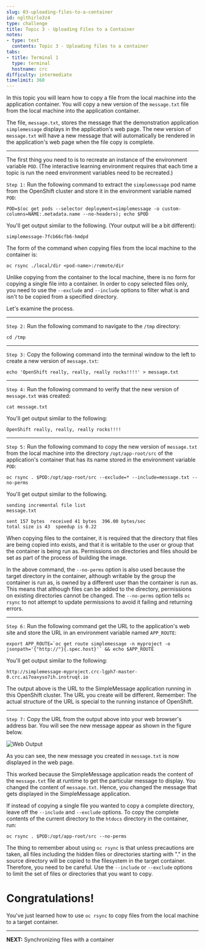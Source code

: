 ```yaml
---
slug: 03-uploading-files-to-a-container
id: nglthirlo3z4
type: challenge
title: Topic 3 - Uploading Files to a Container
notes:
- type: text
  contents: Topic 3 - Uploading files to a container
tabs:
- title: Terminal 1
  type: terminal
  hostname: crc
difficulty: intermediate
timelimit: 360
---
```

In this topic you will learn how to copy a file from the local machine into the application container. You will copy a new version of the `message.txt` file from the local machine into the application container.

The file, `message.txt`, stores the message that the demonstration application `simplemessage` displays in the application's web page. The new version of `message.txt` will have a new message that will automatically be rendered in the application's web page when the file copy is complete.

----

The first thing you need to is to recreate an instance of the environment variable `POD`. (The interactive learning environment requires that each time a topic is run the need environment variables need to be recreated.)

`Step 1:` Run the following command to extract the `simplemessage` pod name from the OpenShift cluster and store it in the environment variable named `POD`:

```
POD=$(oc get pods --selector deployment=simplemessage -o custom-columns=NAME:.metadata.name --no-headers); echo $POD
```
You'll get output similar to the following. (Your output will be a bit different):

```
simplemessage-7fcb66cfb6-hmdpd
```

The form of the command when copying files from the local machine to the container is:
```
oc rsync ./local/dir <pod-name>:/remote/dir
```
Unlike copying from the container to the local machine, there is no form for copying a single file into a container. In order to copy selected files only, you need to use the `--exclude` and `--include` options to filter what is and isn't to be copied from a specified directory.

Let's examine the process.

----

`Step 2:`  Run the following command to navigate to the `/tmp` directory:

```
cd /tmp
```
----

`Step 3:` Copy the following command into the terminal window to the left to create a new version of `message.txt`:

```
echo 'OpenShift really, really, really rocks!!!!' > message.txt
```

----


`Step 4:` Run the following command to verify that the new version of  `message.txt` was created:

```
cat message.txt
```

You'll get output similar to the following:

```
OpenShift really, really, really rocks!!!!
```

----

`Step 5:` Run the following command to copy the new version of `message.txt` from the local machine into the directory `/opt/app-root/src` of the application's container that has its name stored in the environment variable `POD`:

```
oc rsync . $POD:/opt/app-root/src --exclude=* --include=message.txt --no-perms
```
You'll get output similar to the following.

```
sending incremental file list
message.txt

sent 157 bytes  received 41 bytes  396.00 bytes/sec
total size is 43  speedup is 0.22
```

When copying files to the container, it is required that the directory that files are being copied into exists, and that it is writable to the user or group that the container is being run as. Permissions on directories and files should be set as part of the process of building the image.

In the above command, the `--no-perms` option is also used because the target directory in the container, although writable by the group the container is run as, is owned by a different user than the container is run as. This means that although files can be added to the directory, permissions on existing directories cannot be changed. The `--no-perms` option tells `oc rsync` to not attempt to update permissions to avoid it failing and returning errors.

----


`Step 6:` Run the following command get the URL to the application's web site and store the URL in an environment variable named `APP_ROUTE`:

```
export APP_ROUTE=`oc get route simplemessage -n myproject -o jsonpath='{"http://"}{.spec.host}'` && echo $APP_ROUTE
```
You'll get output similar to the following:

```
http://simplemessage-myproject.crc-lgph7-master-0.crc.ai7oaxyso7ih.instruqt.io
```

The output above is the URL to the SimpleMessage application running in this OpenShift cluster. The URL you create will be different. Remember: The actual structure of the URL is special to the running instance of OpenShift.

----

`Step 7:` Copy the URL from the output above into your web browser's address bar. You will see the new message appear as shown in the figure below.

![Web Output](../assets/web-output.png)

As you can see, the new message you created in `message.txt` is now displayed in the web page.

This worked because the SimpleMessage application reads the content of the `message.txt` file at runtime to get the particular message to display. You changed the content of `message.txt`. Hence, you changed the message that gets displayed in the SimpleMessage application.

If instead of copying a single file you wanted to copy a complete directory, leave off the ``--include`` and ``--exclude`` options. To copy the complete contents of the current directory to the ``htdocs`` directory in the container, run:

```
oc rsync . $POD:/opt/app-root/src --no-perms
```

The thing to remember about using `oc rsync` is that unless precautions are taken, all files including the hidden files or directories starting with "." in the source directory will be copied to the filesystem in the target container. Therefore, you need to be careful. Use the `--include` or `--exclude` options to limit the set of files or directories that you want to copy.

# Congratulations!

 You've just learned how to use `oc rsync` to copy files from the local machine to a target container.

----

**NEXT:** Synchronizing files with a container
